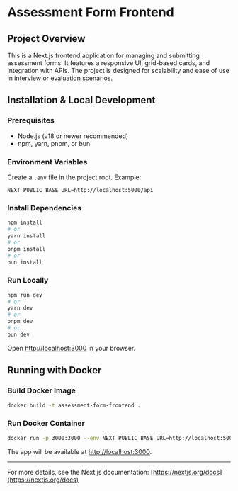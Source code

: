 
# Assessment Form Frontend

## Project Overview

This is a Next.js frontend application for managing and submitting assessment forms. It features a responsive UI, grid-based cards, and integration with APIs. The project is designed for scalability and ease of use in interview or evaluation scenarios.

## Installation & Local Development

### Prerequisites
- Node.js (v18 or newer recommended)
- npm, yarn, pnpm, or bun

### Environment Variables
Create a `.env` file in the project root. Example:

```env
NEXT_PUBLIC_BASE_URL=http://localhost:5000/api
```

### Install Dependencies

```bash
npm install
# or
yarn install
# or
pnpm install
# or
bun install
```

### Run Locally

```bash
npm run dev
# or
yarn dev
# or
pnpm dev
# or
bun dev
```

Open [http://localhost:3000](http://localhost:3000) in your browser.

## Running with Docker

### Build Docker Image

```bash
docker build -t assessment-form-frontend .
```

### Run Docker Container

```bash
docker run -p 3000:3000 --env NEXT_PUBLIC_BASE_URL=http://localhost:5000/api assessment-form-frontend
```

The app will be available at [http://localhost:3000](http://localhost:3000).

---

For more details, see the Next.js documentation: [https://nextjs.org/docs](https://nextjs.org/docs)
